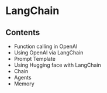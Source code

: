# LangChain

## Contents

- Function calling in OpenAI
- Using OpenAI via LangChain
- Prompt Template
- Using Hugging face with LangChain
- Chain
- Agents
- Memory

